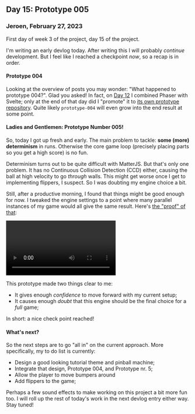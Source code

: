 ## Day 15: Prototype 005

### **Jeroen**, February 27, 2023

First day of week 3 of the project, day 15 of the project.

I'm writing an early devlog today.
After writing this I will probably _continue_ development.
But I feel like I reached a checkpoint _now_, so a recap is in order.

#### Prototype 004

Looking at the overview of posts you may wonder: "What happened to prototype 004?".
Glad you asked!
In fact, on [Day 12](#post-2023-02-24) I combined Phaser with Svelte;
only at the end of that day did I "promote" it to [its own prototype repository](https://github.com/orgs/pincrediball/repositories?q=prototype).
Quite likely `prototype-004` will even grow into the end result at some point.

#### Ladies and Gentlemen: Prototype Number 005!

So, today I got up fresh and early.
The main problem to tackle: **some (more) determinism** in runs.
Otherwise the core game loop (precisely placing parts so you get a high score) is no fun.

Determinism turns out to be quite difficult with MatterJS.
But that's only one problem.
It has no Continuous Collision Detection (CCD) either, causing the ball at high velocity to go _through_ walls.
This might get worse once I get to implementing flippers, I suspect.
So I was doubting my engine choice a bit.

Still, after a productive morning, I found that things might be good enough for now.
I tweaked the engine settings to a point where many parallel instances of my game would all give the same result.
Here's [the "proof" of that](https://github.com/pincrediball/prototype-005):

<video controls loop>
  <source src="/img/pincrediball-prototype-005.mp4" type="video/mp4" />
  Video recording of an extremely crude demo pinball machine.
</video>

This prototype made two things clear to me:

- It gives enough _confidence_ to move forward with my current setup;
- It causes enough _doubt_ that this engine should be the final choice for a _full_ game;

In short: a nice check point reached!

#### What's next?

So the next steps are to go "all in" on the current approach.
More specifically, my to do list is currently:

- Design a good looking tutorial theme and pinball machine;
- Integrate that design, Prototype 004, and Prototype nr. 5;
- Allow the player to move bumpers around
- Add flippers to the game;

Perhaps a few sound effects to make working on this project a bit more fun too.
I will roll up the rest of today's work in the next devlog entry either way.
Stay tuned!
